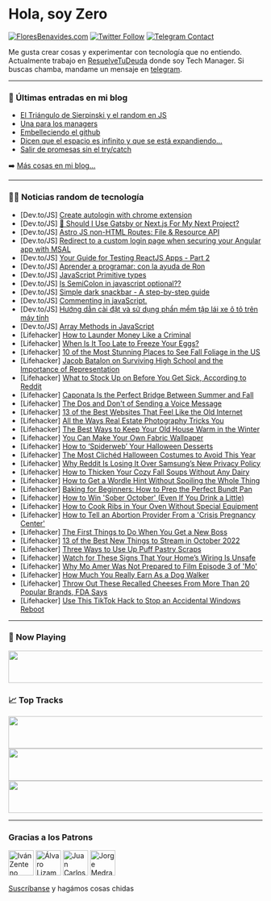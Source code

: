 # Hola, soy Zero

[![FloresBenavides.com](https://img.shields.io/website?down_message=oops&label=MiBlog&style=for-the-badge&up_message=online&url=https%3A%2F%2Ffloresbenavides.com)](https://floresbenavides.com) [![Twitter Follow](https://img.shields.io/twitter/follow/ZeroDragon?color=%231DA1F2&label=Follow&logo=twitter&logoColor=ffffff&style=for-the-badge)](https://twitter.com/zerodragon) [![Telegram Contact](https://img.shields.io/badge/escr%C3%ADbeme-ZeroDragon-%2326A5E4?style=for-the-badge&logo=telegram)](https://t.me/zerodragon)

Me gusta crear cosas y experimentar con tecnología que no entiendo.
Actualmente trabajo en [ResuelveTuDeuda](http://github.com/resuelve) donde soy Tech Manager.
Si buscas chamba, mandame un mensaje en [telegram](https://t.me/zerodragon).

---

### 📕 Últimas entradas en mi blog
<!-- BLOG-POST-LIST:START -->
- [El Triángulo de Sierpinski y el random en JS](https://floresbenavides.com/el-triangulo-de-sierpinski-y-el-random-en-js/)
- [Una para los managers](https://floresbenavides.com/una-para-los-managers/)
- [Embelleciendo el github](https://floresbenavides.com/embelleciendo-el-github/)
- [Dicen que el espacio es infinito y que se está expandiendo…](https://floresbenavides.com/dicen-que-el-espacio-es-infinito-y-que-se-esta-expandiendo/)
- [Salir de promesas sin el try/catch](https://floresbenavides.com/salir-de-promesas-sin-el-try-catch/)
<!-- BLOG-POST-LIST:END -->

➡️ [Más cosas en mi blog...](https://floresbenavides.com)

---

### 👨‍💻 Noticias random de tecnología
<!-- TECH-POSTS:START -->
- [Dev.to/JS] [Create autologin with chrome extension](https://dev.to/konfydev/create-autologin-with-chrome-extension-3eef)
- [Dev.to/JS] [🤔 Should I Use Gatsby or Next.js For My Next Project?](https://dev.to/webiny/should-i-use-gatsby-or-nextjs-for-my-next-project-4el4)
- [Dev.to/JS] [Astro JS non-HTML Routes: File &amp; Resource API](https://dev.to/askrodney/astro-js-non-html-routes-file-resource-api-3jcj)
- [Dev.to/JS] [Redirect to a custom login page when securing your Angular app with MSAL](https://dev.to/azure/redirect-to-a-custom-login-page-when-securing-your-angular-app-with-msal-37km)
- [Dev.to/JS] [Your Guide for Testing ReactJS Apps - Part 2](https://dev.to/hellonehha/your-guide-for-testing-reactjs-apps-part-2-a8f)
- [Dev.to/JS] [Aprender a programar: con la ayuda de Ron](https://dev.to/colocodeses/aprender-a-programar-con-la-ayuda-de-ron-c10)
- [Dev.to/JS] [JavaScript Primitive types](https://dev.to/stali1234/javascript-primitive-types-kmn)
- [Dev.to/JS] [Is SemiColon in javascript optional??](https://dev.to/stali1234/is-semicolon-in-javascript-optional-21lb)
- [Dev.to/JS] [Simple dark snackbar - A step-by-step guide](https://dev.to/designyff/simple-dark-snackbar-a-step-by-step-guide-2o0h)
- [Dev.to/JS] [Commenting in javaScript.](https://dev.to/stali1234/commenting-in-javascript-9m3)
- [Dev.to/JS] [Hướng dẫn cài đặt và sử dụng phần mềm tập lái xe ô tô trên máy tính](https://dev.to/suretoyota/huong-dan-cai-dat-va-su-dung-phan-mem-tap-lai-xe-o-to-tren-may-tinh-5727)
- [Dev.to/JS] [Array Methods in JavaScript](https://dev.to/hermitex/array-methods-in-javascript-8jb)
- [Lifehacker] [How to Launder Money Like a Criminal](https://lifehacker.com/how-to-launder-money-like-a-criminal-1849616157)
- [Lifehacker] [When Is It Too Late to Freeze Your Eggs?](https://lifehacker.com/when-is-it-too-late-to-freeze-your-eggs-1849615758)
- [Lifehacker] [10 of the Most Stunning Places to See Fall Foliage in the US](https://lifehacker.com/10-of-the-most-stunning-places-to-see-fall-foliage-in-t-1849613027)
- [Lifehacker] [Jacob Batalon on Surviving High School and the Importance of Representation](https://lifehacker.com/jacob-batalon-on-surviving-high-school-and-the-importan-1849615446)
- [Lifehacker] [What to Stock Up on Before You Get Sick, According to Reddit](https://lifehacker.com/what-to-stock-up-on-before-you-get-sick-according-to-r-1849615087)
- [Lifehacker] [Caponata Is the Perfect Bridge Between Summer and Fall](https://lifehacker.com/caponata-is-the-perfect-bridge-between-summer-and-fall-1849613720)
- [Lifehacker] [The Dos and Don&#39;t of Sending a Voice Message](https://lifehacker.com/the-dos-and-dont-of-sending-a-voice-message-1849613803)
- [Lifehacker] [13 of the Best Websites That Feel Like the Old Internet](https://lifehacker.com/13-of-the-best-websites-that-feel-like-the-old-internet-1849558609)
- [Lifehacker] [All the Ways Real Estate Photography Tricks You](https://lifehacker.com/all-the-ways-real-estate-photography-tricks-you-1849614634)
- [Lifehacker] [The Best Ways to Keep Your Old House Warm in the Winter](https://lifehacker.com/the-best-ways-to-keep-your-old-house-warm-in-the-winter-1849614494)
- [Lifehacker] [You Can Make Your Own Fabric Wallpaper](https://lifehacker.com/you-can-make-your-own-fabric-wallpaper-1849614365)
- [Lifehacker] [How to ‘Spiderweb’ Your Halloween Desserts](https://lifehacker.com/how-to-spiderweb-your-halloween-desserts-1849613854)
- [Lifehacker] [The Most Clichéd Halloween Costumes to Avoid This Year](https://lifehacker.com/the-most-cliched-halloween-costumes-to-avoid-this-year-1849612372)
- [Lifehacker] [Why Reddit Is Losing It Over Samsung’s New Privacy Policy](https://lifehacker.com/why-reddit-is-losing-it-over-samsung-s-new-privacy-poli-1849609421)
- [Lifehacker] [How to Thicken Your Cozy Fall Soups Without Any Dairy](https://lifehacker.com/how-to-thicken-your-cozy-fall-soups-without-any-dairy-1849611042)
- [Lifehacker] [How to Get a Wordle Hint Without Spoiling the Whole Thing](https://lifehacker.com/how-to-get-a-wordle-hint-without-spoiling-the-whole-thi-1849610779)
- [Lifehacker] [Baking for Beginners: How to Prep the Perfect Bundt Pan](https://lifehacker.com/baking-for-beginners-how-to-prep-the-perfect-bundt-pan-1849609898)
- [Lifehacker] [How to Win &#39;Sober October&#39; &lpar;Even If You Drink a Little&rpar;](https://lifehacker.com/how-to-win-sober-october-even-if-you-drink-a-little-1849610657)
- [Lifehacker] [How to Cook Ribs in Your Oven Without Special Equipment](https://lifehacker.com/how-to-cook-ribs-in-your-oven-without-special-equipment-1849609563)
- [Lifehacker] [How to Tell an Abortion Provider From a &#39;Crisis Pregnancy Center&#39;](https://lifehacker.com/how-to-tell-an-abortion-provider-from-a-crisis-pregnanc-1849609842)
- [Lifehacker] [The First Things to Do When You Get a New Boss](https://lifehacker.com/the-first-things-to-do-when-you-get-a-new-boss-1849609688)
- [Lifehacker] [13 of the Best New Things to Stream in October 2022](https://lifehacker.com/13-of-the-best-new-things-to-stream-in-october-2022-1849609468)
- [Lifehacker] [Three Ways to Use Up Puff Pastry Scraps](https://lifehacker.com/three-ways-to-use-up-puff-pastry-scraps-1849609367)
- [Lifehacker] [Watch for These Signs That Your Home’s Wiring Is Unsafe](https://lifehacker.com/watch-for-these-signs-that-your-home-s-wiring-is-unsafe-1849609190)
- [Lifehacker] [Why Mo Amer Was Not Prepared to Film Episode 3 of &#39;Mo&#39;](https://lifehacker.com/why-mo-amer-was-not-prepared-to-film-episode-3-of-mo-1849609010)
- [Lifehacker] [How Much You Really Earn As a Dog Walker](https://lifehacker.com/how-much-you-really-earn-as-a-dog-walker-1849610983)
- [Lifehacker] [Throw Out These Recalled Cheeses From More Than 20 Popular Brands, FDA Says](https://lifehacker.com/throw-out-these-recalled-cheeses-from-more-than-20-popu-1849608511)
- [Lifehacker] [Use This TikTok Hack to Stop an Accidental Windows Reboot](https://lifehacker.com/use-this-tiktok-hack-to-stop-an-accidental-windows-rebo-1849608496)<!-- TECH-POSTS:END -->

---

### 🎵 Now Playing
<a href="https://spotify-now-playing-dun.vercel.app/now-playing?open"><img src="https://spotify-now-playing-dun.vercel.app/now-playing" width="540" height="64"></a>

### 📈 Top Tracks
<a href="https://spotify-now-playing-dun.vercel.app/top-tracks?i=1&open"><img src="https://spotify-now-playing-dun.vercel.app/top-tracks?i=1" width="540" height="64"></a>
<a href="https://spotify-now-playing-dun.vercel.app/top-tracks?i=2&open"><img src="https://spotify-now-playing-dun.vercel.app/top-tracks?i=2" width="540" height="64"></a>
<a href="https://spotify-now-playing-dun.vercel.app/top-tracks?i=3&open"><img src="https://spotify-now-playing-dun.vercel.app/top-tracks?i=3" width="540" height="64"></a>

---

### Gracias a los Patrons
[<img src="https://avatars.githubusercontent.com/u/243380?v=4" alt="Iván Zenteno" width="50px">](https://github.com/k001) [<img src="https://avatars.githubusercontent.com/u/19955639?v=4" alt="Álvaro Lizama" width="50px">](https://github.com/alvarolizama) [<img src="https://avatars.githubusercontent.com/u/2718753?v=4" alt="Juan Carlos Ruiz" width="50px">](https://github.com/JuanCrg90) [<img src="https://avatars.githubusercontent.com/u/37025?v=4" alt="Jorge Medrano" width="50px">](https://github.com/h1pp1e) 

[Suscríbanse](https://www.patreon.com/zerodragon) y hagámos cosas chidas
